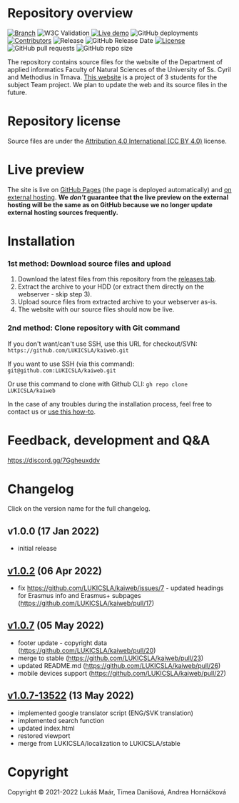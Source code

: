 # Repository overview
[![Branch](https://img.shields.io/badge/branch-stable-cyan.svg)](https://github.com/LUKICSLA/kaiweb)
![W3C Validation](https://img.shields.io/w3c-validation/html?targetUrl=https%3A%2F%2Flukicsla.github.io%2Fkaiweb%2F)
[![Live demo](https://img.shields.io/badge/live_demo_web-available-<COLOR>.svg)](http://kai.rf.gd/)
![GitHub deployments](https://img.shields.io/github/deployments/LUKICSLA/kaiweb/github-pages?label=deployment)
[![Contributors](https://img.shields.io/badge/contributors-3-orange.svg)](https://shields.io/)
![Release](https://img.shields.io/github/v/release/LUKICSLA/kaiweb?label=version)
![GitHub Release Date](https://img.shields.io/github/release-date/LUKICSLA/kaiweb?color=red)
[![License](https://img.shields.io/badge/license-Attribution_4.0_International_CC_BY_4.0-blue.svg)](https://creativecommons.org/licenses/by/4.0/legalcode)
![GitHub pull requests](https://img.shields.io/github/issues-pr-raw/LUKICSLA/kaiweb?color=yellow)
![GitHub repo size](https://img.shields.io/github/repo-size/LUKICSLA/kaiweb)

The repository contains source files for the website of the Department of applied informatics Faculty of Natural Sciences of the University of Ss. Cyril and Methodius in Trnava. [This website](http://kai.rf.gd/) is a project of 3 students for the subject Team project. We plan to update the web and its source files in the future.

# Repository license
Source files are under the [Attribution 4.0 International (CC BY 4.0)](https://creativecommons.org/licenses/by/4.0/legalcode) license.

# Live preview
The site is live on [GitHub Pages](https://lukicsla.github.io/kaiweb/) (the page is deployed automatically) and [on external hosting](http://kai.rf.gd/).
**We _don't_ guarantee that the live preview on the external hosting will be the same as on GitHub because we no longer update external hosting sources frequently.**

# Installation
### 1st method: Download source files and upload
1. Download the latest files from this repository from the [releases tab](https://github.com/LUKICSLA/kaiweb/releases). 
2. Extract the archive to your HDD (or extract them directly on the webserver - skip step 3).
3. Upload source files from extracted archive to your webserver as-is.
4. The website with our source files should now be live.

### 2nd method: Clone repository with Git command
If you don't want/can't use SSH, use this URL for checkout/SVN: ```https://github.com/LUKICSLA/kaiweb.git```

If you want to use SSH (via this command): ```git@github.com:LUKICSLA/kaiweb.git```

Or use this command to clone with Github CLI: ```gh repo clone LUKICSLA/kaiweb```

In the case of any troubles during the installation process, feel free to contact us or [use this how-to](https://docs.github.com/en/get-started/getting-started-with-git/about-remote-repositories). 

# Feedback, development and Q&A
https://discord.gg/7Ggheuxddv

# Changelog 
Click on the version name for the full changelog.

## v1.0.0 (17 Jan 2022)
- initial release

## [v1.0.2](https://github.com/LUKICSLA/kaiweb/compare/v1.0.0...v1.0.2) (06 Apr 2022)
- fix https://github.com/LUKICSLA/kaiweb/issues/7 - updated headings for Erasmus info and Erasmus+ subpages (https://github.com/LUKICSLA/kaiweb/pull/17)

## [v1.0.7](https://github.com/LUKICSLA/kaiweb/compare/v1.0.2...v1.0.7) (05 May 2022)
- footer update - copyright data (https://github.com/LUKICSLA/kaiweb/pull/20)
- merge to stable (https://github.com/LUKICSLA/kaiweb/pull/23)
- updated README.md (https://github.com/LUKICSLA/kaiweb/pull/26)
- mobile devices support (https://github.com/LUKICSLA/kaiweb/pull/27)

## [v1.0.7-13522](https://github.com/LUKICSLA/kaiweb/compare/v1.0.7...v1.0.7-13522) (13 May 2022)
- implemented google translator script (ENG/SVK translation)
- implemented search function
- updated index.html
- restored viewport
- merge from LUKICSLA/localization to LUKICSLA/stable

# Copyright
Copyright © 2021-2022 Lukáš Maár, Timea Danišová, Andrea Hornáčková
